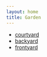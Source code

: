 ```yaml
---
layout: home
title: Garden
---
```


* [courtyard](pages/courtyard)
* [backyard](pages/backyard)
* [frontyard](pages/frontyard)



<div id="sfc5q16fxt66aedaxlpnssbx4m9bbzwj2um"></div><script type="text/javascript" src="https://counter5.optistats.ovh/private/counter.js?c=5q16fxt66aedaxlpnssbx4m9bbzwj2um&down=async" async></script>
